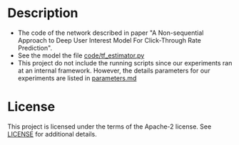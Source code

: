 # Description

* The code of the network described in paper "A Non-sequential Approach to Deep User Interest Model For Click-Through Rate Prediction".
* See the model the file [code/tf_estimator.py](code/tf_estimator.py)
* This project do not include the running scripts since our experiments ran at an internal framework. However, the details parameters for our experiments are listed in [parameters.md](parameters.md)

# License

This project is licensed under the terms of the  Apache-2 license. See [LICENSE](./LICENSE) for additional details.

